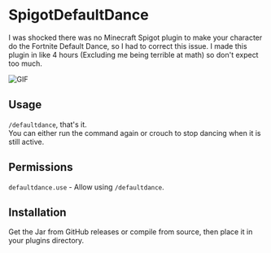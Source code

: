 # SpigotDefaultDance
I was shocked there was no Minecraft Spigot plugin to make your character do the Fortnite Default Dance, so I had to correct this issue.
I made this plugin in like 4 hours (Excluding me being terrible at math) so don't expect too much.  

![GIF](./defaultdance.gif)  

## Usage
`/defaultdance`, that's it.  
You can either run the command again or crouch to stop dancing when it is still active.  

## Permissions
`defaultdance.use` - Allow using `/defaultdance`.  

## Installation
Get the Jar from GitHub releases or compile from source, then place it in your plugins directory.  
